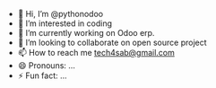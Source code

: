 - 👋 Hi, I’m @pythonodoo
- 👀 I’m interested in coding
- 🌱 I’m currently working on Odoo erp.
- 💞️ I’m looking to collaborate on open source project
- 📫 How to reach me tech4sab@gmail.com
- 😄 Pronouns: ...
- ⚡ Fun fact: ...

<!---
pythonodoo/pythonodoo is a ✨ special ✨ repository because its `README.md` (this file) appears on your GitHub profile.
You can click the Preview link to take a look at your changes.
--->
